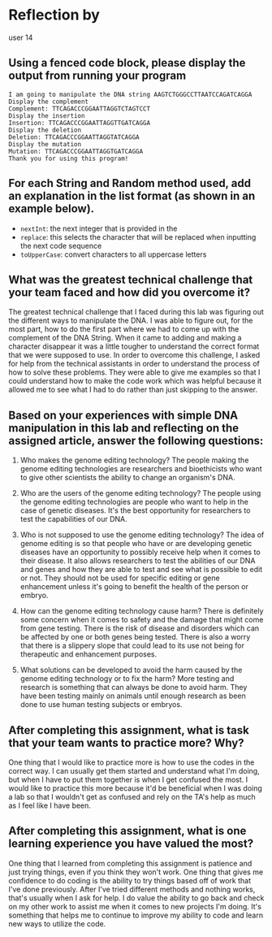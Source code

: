 # Reflection by

user 14

## Using a fenced code block, please display the output from running your program

``` Thu Oct 03 21:01:34 GMT 2019
I am going to manipulate the DNA string AAGTCTGGGCCTTAATCCAGATCAGGA
Display the complement
Complement: TTCAGACCCGGAATTAGGTCTAGTCCT
Display the insertion
Insertion: TTCAGACCCGGAATTAGGTTGATCAGGA
Display the deletion
Deletion: TTCAGACCCGGAATTAGGTATCAGGA
Display the mutation
Mutation: TTCAGACCCGGAATTAGGTGATCAGGA
Thank you for using this program!
```

## For each String and Random method used, add an explanation in the list format (as shown in an example below).

- `nextInt`: the next integer that is provided in the
- `replace`: this selects the character that will be replaced when inputting the next code sequence
- `toUpperCase`: convert characters to all uppercase letters


## What was the greatest technical challenge that your team faced and how did you overcome it?
The greatest technical challenge that I faced during this lab was figuring out the different ways to manipulate the DNA. I was able to figure out, for the most part, how to do the first part where we had to come up with the complement of the DNA String. When it came to adding and making a character disappear it was a little tougher to understand the correct format that we were supposed to use. In order to overcome this challenge, I asked for help from the technical assistants in order to understand the process of how to solve these problems. They were able to give me examples so that I could understand how to make the code work which was helpful because it allowed me to see what I had to do rather than just skipping to the answer.


## Based on your experiences with simple DNA manipulation in this lab and reflecting on the assigned article, answer the following questions:

1. Who makes the genome editing technology?
The people making the genome editing technologies are researchers and bioethicists who want to give other scientists the ability to change an organism's DNA.

2. Who are the users of the genome editing technology?
The people using the genome editing technologies are people who want to help in the case of genetic diseases. It's the best opportunity for researchers to test the capabilities of our DNA.

3. Who is not supposed to use the genome editing technology?
The idea of genome editing is so that people who have or are developing genetic diseases have an opportunity to possibly receive help when it comes to their disease. It also allows researchers to test the abilities of our DNA and genes and how they are able to test and see what is possible to edit or not. They should not be used for specific editing or gene enhancement unless it's going to benefit the health of the person or embryo.

4. How can the genome editing technology cause harm?
There is definitely some concern when it comes to safety and the damage that might come from gene testing. There is the risk of disease and disorders which can be affected by one or both genes being tested. There is also a worry that there is a slippery slope that could lead to its use not being for therapeutic and enhancement purposes.

5. What solutions can be developed to avoid the harm caused by the genome editing technology or to fix the harm?
More testing and research is something that can always be done to avoid harm. They have been testing mainly on animals until enough research as been done to use human testing subjects or embryos.

## After completing this assignment, what is task that your team wants to practice more? Why?
One thing that I would like to practice more is how to use the codes in the correct way. I can usually get them started and understand what I'm doing, but when I have to put them together is when I get confused the most. I would like to practice this more because it'd be beneficial when I was doing a lab so that I wouldn't get as confused and rely on the TA's help as much as I feel like I have been.


## After completing this assignment, what is one learning experience you have valued the most?
One thing that I learned from completing this assignment is patience and just trying things, even if you think they won't work. One thing that gives me confidence to do coding is the ability to try things based off of work that I've done previously. After I've tried different methods and nothing works, that's usually when I ask for help. I do value the ability to go back and check on my other work to assist me when it comes to new projects I'm doing. It's something that helps me to continue to improve my ability to code and learn new ways to utilize the code.

